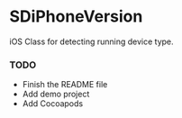 SDiPhoneVersion
===============

iOS Class for detecting running device type.

### TODO
- Finish the README file
- Add demo project
- Add Cocoapods


